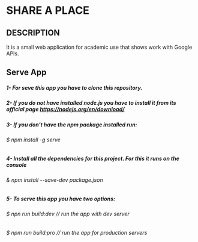 # SHARE A PLACE

## DESCRIPTION

It is a small web application for academic use that shows work with Google APIs.

## Serve App

##### 1- For seve this app you have to clone this repository. 
##### 2- If you do not have installed node.js you have to install it from its official page https://nodejs.org/en/download/
##### 3- If you don't have the npm package installed run:
######    $ npm install -g serve
##### 4- Install all the dependencies for this project. For this it runs on the console
######  & npm install --save-dev package.json 
##### 5- To serve this app you have two options:
###### $ npn run build:dev // run the app with dev server
###### $ npm run build:pro // run the app for production servers
